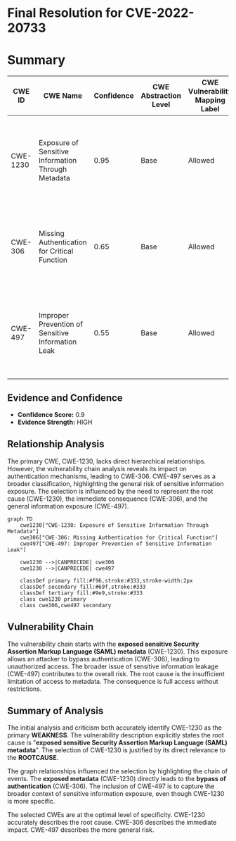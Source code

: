 # Final Resolution for CVE-2022-20733

# Summary
| CWE ID | CWE Name | Confidence | CWE Abstraction Level | CWE Vulnerability Mapping Label | CWE-Vulnerability Mapping Notes |
|---|---|---|---|---|---|
| CWE-1230 | Exposure of Sensitive Information Through Metadata | 0.95 | Base | Allowed | Primary CWE: Root cause is the **exposed sensitive Security Assertion Markup Language (SAML) metadata**. |
| CWE-306 | Missing Authentication for Critical Function | 0.65 | Base | Allowed | Secondary Candidate: Impact is bypassed authentication, a consequence of the root cause. |
| CWE-497 | Improper Prevention of Sensitive Information Leak | 0.55 | Base | Allowed | Secondary Candidate: Captures the broad Information Exposure aspect, contributing to the overall risk. |

## Evidence and Confidence

*   **Confidence Score:** 0.9
*   **Evidence Strength:** HIGH

## Relationship Analysis
The primary CWE, CWE-1230, lacks direct hierarchical relationships. However, the vulnerability chain analysis reveals its impact on authentication mechanisms, leading to CWE-306. CWE-497 serves as a broader classification, highlighting the general risk of sensitive information exposure. The selection is influenced by the need to represent the root cause (CWE-1230), the immediate consequence (CWE-306), and the general information exposure (CWE-497).

```mermaid
graph TD
    cwe1230["CWE-1230: Exposure of Sensitive Information Through Metadata"]
    cwe306["CWE-306: Missing Authentication for Critical Function"]
    cwe497["CWE-497: Improper Prevention of Sensitive Information Leak"]
    
    cwe1230 -->|CANPRECEDE| cwe306
    cwe1230 -->|CANPRECEDE| cwe497
    
    classDef primary fill:#f96,stroke:#333,stroke-width:2px
    classDef secondary fill:#69f,stroke:#333
    classDef tertiary fill:#9e9,stroke:#333
    class cwe1230 primary
    class cwe306,cwe497 secondary
```

## Vulnerability Chain
The vulnerability chain starts with the **exposed sensitive Security Assertion Markup Language (SAML) metadata** (CWE-1230). This exposure allows an attacker to bypass authentication (CWE-306), leading to unauthorized access. The broader issue of sensitive information leakage (CWE-497) contributes to the overall risk. The root cause is the insufficient limitation of access to metadata. The consequence is full access without restrictions.

## Summary of Analysis
The initial analysis and criticism both accurately identify CWE-1230 as the primary **WEAKNESS**. The vulnerability description explicitly states the root cause is "**exposed sensitive Security Assertion Markup Language (SAML) metadata**". The selection of CWE-1230 is justified by its direct relevance to the **ROOTCAUSE**.

The graph relationships influenced the selection by highlighting the chain of events. The **exposed metadata** (CWE-1230) directly leads to the **bypass of authentication** (CWE-306). The inclusion of CWE-497 is to capture the broader context of sensitive information exposure, even though CWE-1230 is more specific.

The selected CWEs are at the optimal level of specificity. CWE-1230 accurately describes the root cause. CWE-306 describes the immediate impact. CWE-497 describes the more general risk.